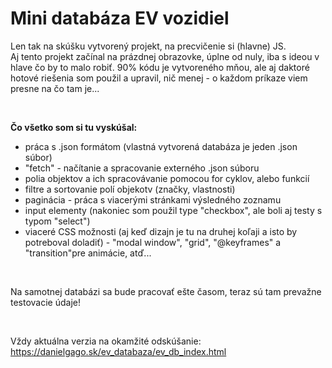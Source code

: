 # Mini databáza EV vozidiel

Len tak na skúšku vytvorený projekt, na precvičenie si (hlavne) JS.   
 Aj tento projekt začínal na prázdnej obrazovke, úplne od nuly, iba s ideou v hlave čo by to malo robiť. 90% kódu je vytvoreného mňou, ale aj daktoré hotové riešenia som použil a upravil, nič menej - o každom príkaze viem presne na čo tam je...

<br>

**Čo všetko som si tu vyskúšal:**
- práca s .json formátom (vlastná vytvorená databáza je jeden .json súbor)
- "fetch" - načítanie a spracovanie externého .json súboru
- polia objektov a ich spracovávanie pomocou for cyklov, alebo funkcií  
- filtre a sortovanie polí objekotv (značky, vlastnosti)
- paginácia - práca s viacerými stránkami výsledného zoznamu
- input elementy (nakoniec som použil type "checkbox", ale boli aj testy s typom "select")
- viaceré CSS možnosti (aj keď dizajn je tu na druhej koľaji a isto by potreboval doladiť) - "modal window", "grid", "@keyframes" a "transition"pre animácie, atď... 

 <br> 

Na samotnej databázi sa bude pracovať ešte časom, teraz sú tam prevažne testovacie údaje!

 <br>

  Vždy aktuálna verzia na okamžité odskúšanie:  
  https://danielgago.sk/ev_databaza/ev_db_index.html
